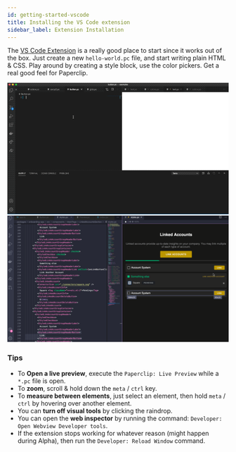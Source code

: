 ```yaml
---
id: getting-started-vscode
title: Installing the VS Code extension
sidebar_label: Extension Installation
---
```


The [VS Code Extension](https://marketplace.visualstudio.com/items?itemName=crcn.paperclip-vscode) is a really good place to start since it works out of the box. Just create a new `hello-world.pc` file, and start writing plain HTML & CSS. Play around by creating a style block, use the color pickers.  Get a real good feel for Paperclip. 

![alt Realtime editing](/img/button-demo.gif)
![alt Realtime editing](/img/vscode-measure.gif)


### Tips

- To **Open a live preview**, execute the `Paperclip: Live Preview` while a `*.pc` file is open.
- To **zoom**, scroll & hold down the `meta` / `ctrl` key.
- To **measure between elements**, just select an element, then hold `meta` / `ctrl` by hovering over another element.
- You can **turn off visual tools** by clicking the raindrop. 
- You can open the **web inspector** by running the command: `Developer: Open Webview Developer tools`.
- If the extension stops working for whatever reason (might happen during Alpha), then run the `Developer: Reload Window` command. 
